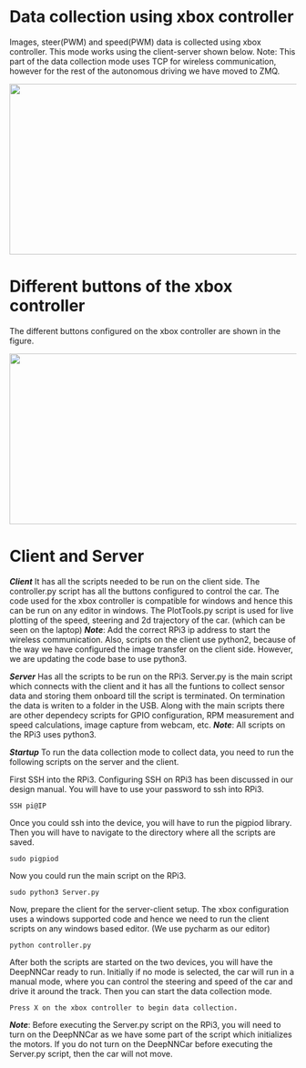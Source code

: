 # Data collection using xbox controller

Images, steer(PWM) and speed(PWM) data is collected using xbox controller. This mode works using the client-server shown below. 
Note: This part of the data collection mode uses TCP for wireless communication, however for the rest of the autonomous driving we have moved to ZMQ.

<p align="center">
   <img src="https://github.com/scope-lab-vu/deep-nn-car/blob/master/images/architecture2.png" align="center" width="600" height="300">
</p>

# Different buttons of the xbox controller

The different buttons configured on the xbox controller are shown in the figure.

<p align="center">
   <img src="https://github.com/scope-lab-vu/deep-nn-car/blob/master/images/Xbox%20Controller.PNG" align="center" width="600" height="300">
</p>

# Client and Server

***Client***
It has all the scripts needed to be run on the client side. The controller.py script has all the buttons configured to control the car. The code used for the xbox controller is compatible for windows and hence this can be run on any editor in windows. The PlotTools.py script is used for live plotting of the speed, steering and 2d trajectory of the car. (which can be seen on the laptop)
***Note***: Add the correct RPi3 ip address to start the wireless communication. Also, scripts on the client use python2, because of the way we have configured the image transfer on the client side. However, we are updating the code base to use python3.

***Server***
Has all the scripts to be run on the RPi3. Server.py is the main script which connects with the client and it has all the funtions to collect sensor data and storing them onboard till the script is terminated. On termination the data is writen to a folder in the USB. Along with the main scripts there are other dependecy scripts for GPIO configuration, RPM measurement and speed calculations, image capture from webcam, etc.
***Note***: All scripts on the RPi3 uses python3.

***Startup***
To run the data collection mode to collect data, you need to run the following scripts on the server and the client.

First SSH into the RPi3. Configuring SSH on RPi3 has been discussed in our design manual. You will have to use your password to ssh into RPi3.
```
SSH pi@IP
```
Once you could ssh into the device, you will have to run the pigpiod library. Then you will have to navigate to the directory where all the scripts are saved.
```
sudo pigpiod
```
Now you could run the main script on the RPi3.
```
sudo python3 Server.py
```
Now, prepare the client for the server-client setup. The xbox configuration uses a windows supported code and hence we need to run the client scripts on any windows based editor. (We use pycharm as our editor)
```
python controller.py
```
After both the scripts are started on the two devices, you will have the DeepNNCar ready to run. Initially if no mode is selected, the car will run in a manual mode, where you can control the steering and speed of the car and drive it around the track. Then you can start the data collection mode.
```
Press X on the xbox controller to begin data collection.
```

***Note***: Before executing the Server.py script on the RPi3, you will need to turn on the DeepNNCar as we have some part of the script which initializes the motors. If you do not turn on the DeepNNCar before executing the Server.py script, then the car will not move.

